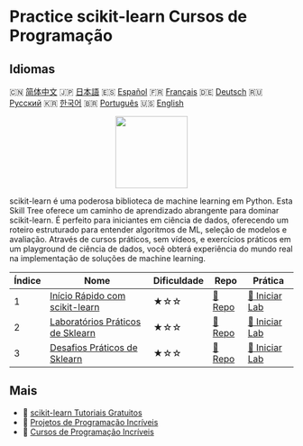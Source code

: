 # Practice scikit-learn Cursos de Programação

## Idiomas

🇨🇳 [简体中文](README_zh.md) 🇯🇵 [日本語](README_ja.md) 🇪🇸 [Español](README_es.md) 🇫🇷 [Français](README_fr.md) 🇩🇪 [Deutsch](README_de.md) 🇷🇺 [Русский](README_ru.md) 🇰🇷 [한국어](README_ko.md) 🇧🇷 [Português](README_pt.md) 🇺🇸 [English](README.md) 

<div align="center">
<img width="128px" src="https://file.labex.io/path/N7q3t9dfWfEY.png">
</div>

scikit-learn é uma poderosa biblioteca de machine learning em Python. Esta Skill Tree oferece um caminho de aprendizado abrangente para dominar scikit-learn. É perfeito para iniciantes em ciência de dados, oferecendo um roteiro estruturado para entender algoritmos de ML, seleção de modelos e avaliação. Através de cursos práticos, sem vídeos, e exercícios práticos em um playground de ciência de dados, você obterá experiência do mundo real na implementação de soluções de machine learning.

|   Índice | Nome                                                                                        | Dificuldade   | Repo                                                                   | Prática                                                                     |
|----------|---------------------------------------------------------------------------------------------|---------------|------------------------------------------------------------------------|-----------------------------------------------------------------------------|
|        1 | [Início Rápido com scikit-learn](https://labex.io/pt/courses/quick-start-with-scikit-learn) | ★☆☆           | [🔗 Repo](https://github.com/labex-labs/quick-start-with-scikit-learn) | [🚀 Iniciar Lab](https://labex.io/pt/courses/quick-start-with-scikit-learn) |
|        2 | [Laboratórios Práticos de Sklearn](https://labex.io/pt/courses/sklearn-practice-labs)       | ★☆☆           | [🔗 Repo](https://github.com/labex-labs/sklearn-practice-labs)         | [🚀 Iniciar Lab](https://labex.io/pt/courses/sklearn-practice-labs)         |
|        3 | [Desafios Práticos de Sklearn](https://labex.io/pt/courses/sklearn-practice-challenges)     | ★☆☆           | [🔗 Repo](https://github.com/labex-labs/sklearn-practice-challenges)   | [🚀 Iniciar Lab](https://labex.io/pt/courses/sklearn-practice-challenges)   |

## Mais

- 🔗 [scikit-learn Tutoriais Gratuitos](https://github.com/labex-labs/sklearn-free-tutorials)
- 🔗 [Projetos de Programação Incríveis](https://github.com/labex-labs/awesome-programming-projects)
- 🔗 [Cursos de Programação Incríveis](https://github.com/labex-labs/awesome-programming-courses)


